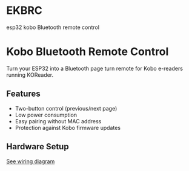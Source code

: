 # EKBRC
esp32 kobo Bluetooth remote control 
# Kobo Bluetooth Remote Control

Turn your ESP32 into a Bluetooth page turn remote for Kobo e-readers running KOReader.

## Features
- Two-button control (previous/next page)
- Low power consumption
- Easy pairing without MAC address
- Protection against Kobo firmware updates

## Hardware Setup
[See wiring diagram](docs/images/wiring_diagram.png)
